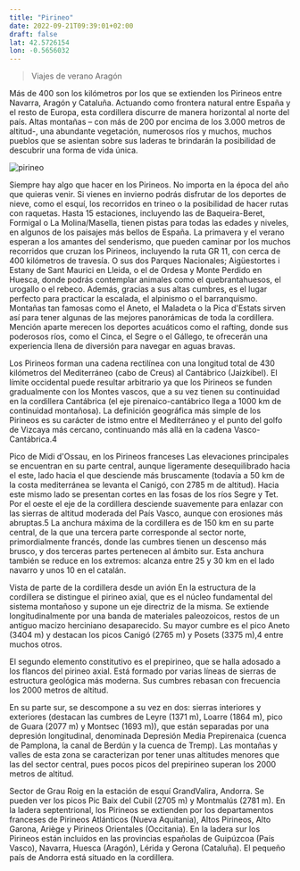 ```yaml
---
title: "Pirineo"
date: 2022-09-21T09:39:01+02:00
draft: false
lat: 42.5726154
lon: -0.5656032
---
```


> Viajes de verano
> Aragón

Más de 400 son los kilómetros por los que se extienden los Pirineos entre Navarra, Aragón y Cataluña. Actuando como frontera natural entre España y el resto de Europa, esta cordillera discurre de manera horizontal al norte del país. Altas montañas – con más de 200 por encima de los 3.000 metros de altitud-, una abundante vegetación, numerosos ríos y muchos, muchos pueblos que se asientan sobre sus laderas te brindarán la posibilidad de descubrir una forma de vida única.

![pirineo](https://www.spain.info/.content/images/mapa-comarcas/mapa-pirineos.svg)

Siempre hay algo que hacer en los Pirineos. No importa en la época del año que quieras venir. Si vienes en invierno podrás disfrutar de los deportes de nieve, como el esquí, los recorridos en trineo o la posibilidad de hacer rutas con raquetas. Hasta 15 estaciones, incluyendo las de Baqueira-Beret, Formigal o La Molina/Masella, tienen pistas para todas las edades y niveles, en algunos de los paisajes más bellos de España.
La primavera y el verano esperan a los amantes del senderismo, que pueden caminar por los muchos recorridos que cruzan los Pirineos, incluyendo la ruta GR 11, con cerca de 400 kilómetros de travesía. O sus dos Parques Nacionales; Aigüestortes i Estany de Sant Maurici en Lleida, o el de Ordesa y Monte Perdido en Huesca, donde podrás contemplar animales como el quebrantahuesos, el urogallo o el rebeco.
Además, gracias a sus altas cumbres, es el lugar perfecto para practicar la escalada, el alpinismo o el barranquismo. Montañas tan famosas como el Aneto, el Maladeta o la Pica d'Estats sirven así para tener algunas de las mejores panorámicas de toda la cordillera. Mención aparte merecen los deportes acuáticos como el rafting, donde sus poderosos ríos, como el Cinca, el Segre o el Gállego, te ofrecerán una experiencia llena de diversión para navegar en aguas bravas.

Los Pirineos forman una cadena rectilínea con una longitud total de 430 kilómetros del Mediterráneo (cabo de Creus) al Cantábrico (Jaizkibel). El límite occidental puede resultar arbitrario ya que los Pirineos se funden gradualmente con los Montes vascos, que a su vez tienen su continuidad en la cordillera Cantábrica (el eje pirenaico-cantábrico llega a 1000 km de continuidad montañosa). La definición geográfica más simple de los Pirineos es su carácter de istmo entre el Mediterráneo y el punto del golfo de Vizcaya más cercano, continuando más allá en la cadena Vasco-Cantábrica.4​


Pico de Midi d'Ossau, en los Pirineos franceses
Las elevaciones principales se encuentran en su parte central, aunque ligeramente desequilibrado hacia el este, lado hacia el que desciende más bruscamente (todavía a 50 km de la costa mediterránea se levanta el Canigó, con 2785 m de altitud). Hacia este mismo lado se presentan cortes en las fosas de los ríos Segre y Tet. Por el oeste el eje de la cordillera desciende suavemente para enlazar con las sierras de altitud moderada del País Vasco, aunque con erosiones más abruptas.5​ La anchura máxima de la cordillera es de 150 km en su parte central, de la que una tercera parte corresponde al sector norte, primordialmente francés, donde las cumbres tienen un descenso más brusco, y dos terceras partes pertenecen al ámbito sur. Esta anchura también se reduce en los extremos: alcanza entre 25 y 30 km en el lado navarro y unos 10 en el catalán.


Vista de parte de la cordillera desde un avión
En la estructura de la cordillera se distingue el pirineo axial, que es el núcleo fundamental del sistema montañoso y supone un eje directriz de la misma. Se extiende longitudinalmente por una banda de materiales paleozoicos, restos de un antiguo macizo herciniano desaparecido. Su mayor cumbre es el pico Aneto (3404 m) y destacan los picos Canigó (2765 m) y Posets (3375 m),4​ entre muchos otros.

El segundo elemento constitutivo es el prepirineo, que se halla adosado a los flancos del pirineo axial. Está formado por varias líneas de sierras de estructura geológica más moderna. Sus cumbres rebasan con frecuencia los 2000 metros de altitud.

En su parte sur, se descompone a su vez en dos: sierras interiores y exteriores (destacan las cumbres de Leyre (1371 m), Loarre (1864 m), pico de Guara (2077 m) y Montsec (1693 m)), que están separadas por una depresión longitudinal, denominada Depresión Media Prepirenaica (cuenca de Pamplona, la canal de Berdún y la cuenca de Tremp). Las montañas y valles de esta zona se caracterizan por tener unas altitudes menores que las del sector central, pues pocos picos del prepirineo superan los 2000 metros de altitud.


Sector de Grau Roig en la estación de esquí GrandValira, Andorra. Se pueden ver los picos Pic Baix del Cubil (2705 m) y Montmalús (2781 m).
En la ladera septentrional, los Pirineos se extienden por los departamentos franceses de Pirineos Atlánticos (Nueva Aquitania), Altos Pirineos, Alto Garona, Ariège y Pirineos Orientales (Occitania). En la ladera sur los Pirineos están incluidos en las provincias españolas de Guipúzcoa (País Vasco), Navarra, Huesca (Aragón), Lérida y Gerona (Cataluña). El pequeño país de Andorra está situado en la cordillera.